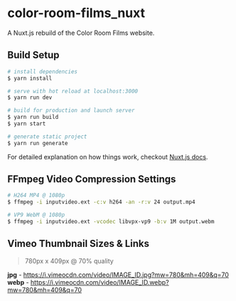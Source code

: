 # color-room-films_nuxt
A Nuxt.js rebuild of the Color Room Films website.

## Build Setup

``` bash
# install dependencies
$ yarn install

# serve with hot reload at localhost:3000
$ yarn run dev

# build for production and launch server
$ yarn run build
$ yarn start

# generate static project
$ yarn run generate
```

For detailed explanation on how things work, checkout [Nuxt.js docs](https://nuxtjs.org).

## FFmpeg Video Compression Settings

``` bash
# H264 MP4 @ 1080p
$ ffmpeg -i inputvideo.ext -c:v h264 -an -r:v 24 output.mp4

# VP9 WebM @ 1080p
$ ffmpeg -i inputvideo.ext -vcodec libvpx-vp9 -b:v 1M output.webm
```

## Vimeo Thumbnail Sizes & Links

> 780px x 409px @ 70% quality

**jpg** - https://i.vimeocdn.com/video/IMAGE_ID.jpg?mw=780&mh=409&q=70
**webp** - https://i.vimeocdn.com/video/IMAGE_ID.webp?mw=780&mh=409&q=70
